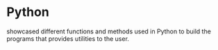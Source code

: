 # Python
showcased different functions and methods used in Python to build the programs that provides utilities to the user. 
